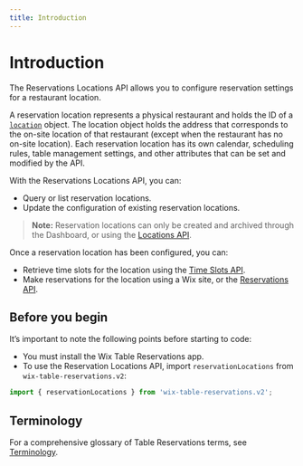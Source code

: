 ```yaml
---
title: Introduction
---
```


# Introduction

The Reservations Locations API allows you to configure reservation settings for a restaurant location. 

A reservation location represents a physical restaurant and holds the ID of a [`location`](https://www.wix.com/velo/reference/wix-business-tools-v2/locations/introduction) object. The location object holds the address that corresponds to the on-site location of that restaurant (except when the restaurant has no on-site location). Each reservation location has its own calendar, scheduling rules, table management settings, and other attributes that can be set and modified by the API.

With the Reservations Locations API, you can:
* Query or list reservation locations.
* Update the configuration of existing reservation locations.
  
>**Note:** Reservation locations can only be created and archived through the Dashboard, or using the [Locations API](https://www.wix.com/velo/reference/wix-business-tools-v2/locations/introduction).

Once a reservation location has been configured, you can:
* Retrieve time slots for the location using the [Time Slots API](https://www.wix.com/velo/reference/wix-table-reservations-v2/timeslots).
* Make reservations for the location using a Wix site, or the [Reservations API](https://www.wix.com/velo/reference/wix-table-reservations-v2/reservations).

## Before you begin
It’s important to note the following points before starting to code:
* You must install the Wix Table Reservations app.
* To use the Reservation Locations API, import `reservationLocations` from `wix-table-reservations.v2`:

```js
import { reservationLocations } from 'wix-table-reservations.v2';
```

## Terminology
For a comprehensive glossary of Table Reservations terms, see [Terminology](https://www.wix.com/velo/reference/wix-table-reservations-v2/terminology).
